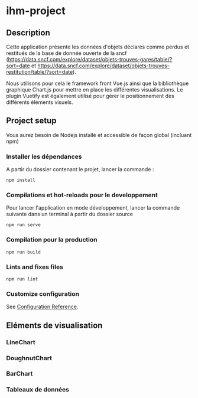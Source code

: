 # ihm-project

## Description

Cette application présente les données d'objets déclarés comme perdus et restitués de la base de donnée ouverte de la sncf (https://data.sncf.com/explore/dataset/objets-trouves-gares/table/?sort=date et https://data.sncf.com/explore/dataset/objets-trouves-restitution/table/?sort=date).

Nous utilisons pour cela le framework front Vue.js ainsi que la bibliothèque graphique Chart.js pour mettre en place les différentes visualisations. Le plugin Vuetify est également utilisé pour gérer le positionnement des différents éléments visuels.

## Project setup
Vous aurez besoin de Nodejs installé et accessible de façon global (incluant npm)

### Installer les dépendances
A partir du dossier contenant le projet, lancer la commande :
```
npm install
```

### Compilations et hot-reloads pour le developpement

Pour lancer l'application en mode développement, lancer la commande suivante dans un terminal à partir du dossier source
```
npm run serve
```

### Compilation pour la production
```
npm run build
```

### Lints and fixes files
```
npm run lint
```

### Customize configuration
See [Configuration Reference](https://cli.vuejs.org/config/).

## Eléments de visualisation

### LineChart 

### DoughnutChart

### BarChart

### Tableaux de données

